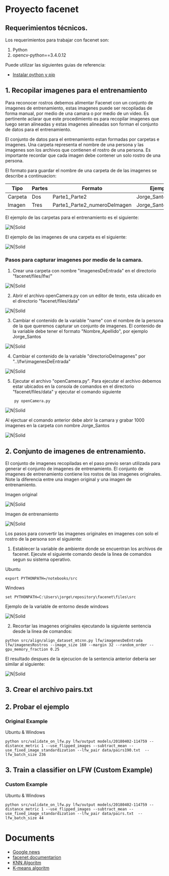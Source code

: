 # Proyecto facenet

## Requerimientos técnicos.

Los requerimientos para trabajar con facenet son:

1. Python
2. opencv-python==3.4.0.12

Puede utilizar las siguientes guias de referencia:

 * [Instalar python y pip](https://github.com/BurntSushi/nfldb/wiki/Python-&-pip-Windows-installation)



## 1. Recopilar imagenes para el entrenamiento

Para reconocer rostros debemos alimentar Facenet con un conjunto de imagenes de entrenamiento, estas imagenes puede ser recopiladas de forma manual, por medio de una camara o por medio de un video.   Es pertinente aclarar que este procedimiento es para recopilar imagenes que luego seran alineadas y estas imagenes alineadas son forman el conjunto de datos para el entrenamiento.

El conjunto de datos para el entrenamiento estan formadas por carpetas e imagenes.    Una carpeta representa el nombre de una persona y las imagenes son los archivos que contienen el rostro de una persona.    Es importante recordar que cada imagen debe contener un solo rostro de una persona.

El formato para guardar el nombre de una carpeta de de las imagenes se describe a continuacion:


| Tipo | Partes | Formato | Ejemplo |
| ------ | ------ | ------ | ------ |
| Carpeta | Dos | Parte1_Parte2 | Jorge_Santos |
| Imagen | Tres | Parte1_Parte2_numeroDeImagen | Jorge_Santos_1.jpg |


El ejemplo de las carpetas para el entrenamiento es el siguiente:

![N|Solid](imagenes/carpetaImagenesDeEntrada.JPG)

El ejemplo de las imagenes de una carpeta es el siguiente:

![N|Solid](imagenes/carpetaJorge_Santos.JPG)



### Pasos para capturar imagenes por medio de la camara.

1. Crear una carpeta con nombre "imagenesDeEntrada" en el directorio "facenet/files/lfw/"

![N|Solid](imagenes/crearCarpetaImagenesDeEntrada.JPG)

2. Abrir el archivo openCamera.py con un editor de texto, esta ubicado en el directorio "facenet/files/data"

![N|Solid](imagenes/carpetaData.JPG)


3.  Cambiar el contenido de la variable "name" con el nombre de la persona de la que queremos capturar un conjunto de imagenes. El contenido de la variable debe tener el formato "Nombre_Apellido", por ejemplo Jorge_Santos

![N|Solid](imagenes/archivoOpenCamera.JPG)


4. Cambiar el contenido de la variable "directorioDeImagenes" por "..\lfw\imagenesDeEntrada"

![N|Solid](imagenes/archivoOpenCamera.JPG)


5. Ejecutar el archivo "openCamera.py".  Para ejecutar el archivo debemos estar ubicados en la consola de comandos en el directorio "facenet/files/data" y ejecutar el comando siguiente

```
	py openCamera.py
```

![N|Solid](imagenes/ejecutarOpenCamera.JPG)

Al ejectuar el comando anterior debe abrir la camara y grabar 1000 imagenes en la carpeta con nombre Jorge_Santos

![N|Solid](imagenes/carpetaJorge_Santos.JPG)



## 2. Conjunto de imagenes de entrenamiento.

El conjunto de imagenes recopiladas en el paso previo seran utilizada para generar el conjunto de imagenes de entrenamiento.   El conjunto de imagenes de entrenamiento contiene los rostos de las imagenes originales.   Note la diferencia entre una imagen original y una imagen de entrenamiento.


Imagen original

![N|Solid](imagenes/Jorge_Santos_1.JPG)

Imagen de entrenamiento

![N|Solid](imagenes/Jorge_Santos_1Rostro.png)


Los pasos para convertir las imagenes originales en imagenes con solo el rostro de la persona son el siguiente:

1. Establecer la variable de ambiente donde se encuentran los archivos de facenet.   Ejecute el siguiente comando desde la linea de comandos segun su sistema operativo.


Ubuntu

```
export PYTHONPATH=/notebooks/src
```

Windows

```
set PYTHONPATH=C:\Users\jorge\repository\facenet\files\src
```


Ejemplo de la variable de entorno desde windows


![N|Solid](imagenes/variableDeEntornoDesdeWindows.jpg)


2. Recortar las imagenes originales ejecutando la siguiente sentencia desde la linea de comandos:

```
python src/align/align_dataset_mtcnn.py lfw/imagenesDeEntrada lfw/imagenesRostros --image_size 160 --margin 32 --random_order --gpu_memory_fraction 0.25
```

El resultado despues de la ejecucion de la sentencia anterior deberia ser similar al siguiente:


![N|Solid](imagenes/resultadoDeImagenesRecortadas.jpg)




## 3. Crear el archivo pairs.txt





## 2. Probar el ejemplo

### Original Example

Ubuntu & Windows
```
python src/validate_on_lfw.py lfw/output models/20180402-114759 --distance_metric 1 --use_flipped_images --subtract_mean --use_fixed_image_standardization --lfw_pair data/pairs190.txt  --lfw_batch_size 236
```

## 3. Train a classifier on LFW (Custom Example)

### Custom Example

Ubuntu & Windows
```
python src/validate_on_lfw.py lfw/output models/20180402-114759 --distance_metric 1 --use_flipped_images --subtract_mean --use_fixed_image_standardization --lfw_pair data/pairs.txt  --lfw_batch_size 44
```

# Documents

* [Google news](https://www.unocero.com/noticias/ciencia/google-nuestro-sistema-de-reconocimiento-de-rostros-es-el-mejor/)
* [facenet documentarion](https://arxiv.org/pdf/1503.03832.pdf)
* [KNN Algoritm](https://www.analiticaweb.es/algoritmo-knn-modelado-datos/)
* [K-means algoritm](https://es.wikipedia.org/wiki/K-means)

